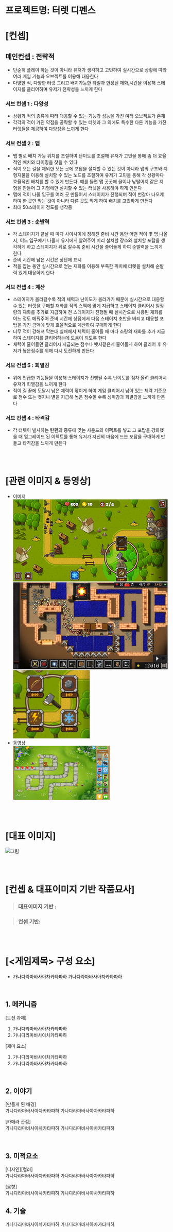 # 프로젝트명: 터렛 디펜스  

# [컨셉]  

## 메인컨셉 : 전략적  

- 단순히 플레이 하는 것이 아니라 유저가 생각하고 고민하여 실시간으로 상황에 따라 여러 게임 기능과 오브젝트를 이용해 대응한다  
- 다양한 적, 다양한 터렛 그리고 배치가능한 타일과 한정된 재화,시간을 이용해 스테이지를 클리어하며 유저가 전략성을 느끼게 한다  

### 서브 컨셉 1 : 다양성  

- 상황과 적의 종류에 따라 대응할 수 있는 기능과 성능을 가진 여러 오브젝트가 존재  
- 각각의 적이 가진 약점을 공략할 수 있는 터렛과 그 외에도 특수한 다른 기능을 가진 터렛들을 제공하여 다양성을 느끼게 한다  

### 서브 컨셉 2 : 맵  

- 맵 별로 배치 가능 위치를 조절하여 난이도를 조절해 유저가 고민을 통해 좀 더 효율적인 배치와 타이밍을 찾을 수 있다  
- 적이 오는 길을 제외한 모든 곳에 포탑을 설치할 수 있는 것이 아니라 맵의 구조와 지형지물을 이용해 설치할 수 있는 노드를 조절하여 유저가 고민을 통해 각 상황마다 효율적인 배치를 할 수 있게 만든다. 예를 들면 맵 곳곳에 물이나 낭떨어지 같은 지형을 만들어 그 지형에만 설치할 수 있는 터렛을 사용해야 하게 만든다  
- 맵에 적이 나올 입구를 여러 곳 만들어서 스테이지가 진행되며 적이 번갈아 나오게 하여 한 곳만 막는 것이 아니라 다른 곳도 막게 하여 배치를 고민하게 만든다  
- 최대 50스테이지 정도를 생각중 

### 서브 컨셉 3 : 순발력  

- 각 스테이지가 끝날 때 마다 사이사이에 정해진 준비 시간 동안 어떤 적이 몇 명 나올지, 어느 입구에서 나올지 유저에게 알려주어 미리 설치할 장소와 설치할 포탑을 생각하게 하고 스테이지가 뒤로 갈수록 준비 시간을 줄어들게 하여 순발력을 느끼게 한다  
- 준비 시간에 남은 시간은 상단에 표시  
- 적을 잡는 동안 실시간으로 얻는 재화를 이용해 부족한 위치에 터렛을 설치해 순발력 있게 대응하게 한다  

### 서브 컨셉 4 : 계산  

- 스테이지가 올라갈수록 적의 체력과 난이도가 올라가기 때문에 실시간으로 대응할 수 있는 터렛을 구매할 재화를 적의 스펙에 맞게 지급하고 스테이지 클리어시 일정량의 재화를 추가로 지급하여 전 스테이지가 진행될 때 실시간으로 사용된 재화를 어느 정도 메꿔주어 준비 시간에 상점에서 다음 스테이지 초반을 버티고 대응할 포탑을 가진 금액에 맞게 효율적으로 계산하여 구매하게 한다  
- 너무 적이 강해져 막는대 실패해서 체력이 줄어들 때 마다 소량의 재화를 추가 지급하여 스테이지를 클리어하는데 도움이 되도록 한다  
- 체력이 줄어들면 클리어시 지급되는 점수나 뱃지같은게 줄어들게 하여 클리어 후 유저가 높은점수를 위해 다시 도전하게 만든다  

### 서브 컨셉 5 : 희열감  

- 위에 언급한 기능들을 이용해 스테이지가 진행될 수록 난이도를 점차 올려 클리어시 유저가 희열감을 느끼게 한다  
- 적이 길 끝에 도달시 남은 체력이 깎이게 하여 게임 클리어시 남아 있는 체력 기준으로 점수 또는 뱃지나 별을 지급해 높은 점수일 수록 성취감과 희열감을 느끼게 만든다  

### 서브 컨셉 4 : 타격감  

- 각 터렛이 발사하는 탄환의 종류에 맞는 사운드와 이펙트를 넣고 그 포탑을 강화했을 때 업그레이드 된 이펙트를 통해 유저가 자신의 마음에 드는 포탑을 구매하게 만들고 타격감을 느끼게 만든다  

<br><br>

# [관련 이미지 & 동영상]

- 이미지  
  <img src="./img/map1.jpg">  
  <img src="./img/map2.jpg">  
  <img src="./img/reinforcement.jpg">  
- 동영상  
  [![](./img/map3.jpg)](https://www.youtube.com/watch?v=n72JYDLRSZI)

<br><br>

# [대표 이미지]

![그림](./img/그림.png)

<br><br>

# [컨셉 & 대표이미지 기반 작품묘사]

> ### 대표이미지 기반 :

> ### 컨셉 기반:

<br><br>

# [<게임제목> 구성 요소]

- 가나다라마바사아차카타파하 가나다라마바사아차카타파하

<br>

## 1. 메커니즘

[도전 과제]

1. 가나다라마바사아차카타파하
2. 가나다라마바사아차카타파하

[재미 요소]

1. 가나다라마바사아차카타파하
2. 가나다라마바사아차카타파하

<br>

## 2. 이야기

[만들게 된 배경]  
가나다라마바사아차카타파하 가나다라마바사아차카타파하

[카메라 관점]  
가나다라마바사아차카타파하 가나다라마바사아차카타파하

<br>

## 3. 미적요소

[디자인][컬러]  
가나다라마바사아차카타파하 가나다라마바사아차카타파하

[음향]  
가나다라마바사아차카타파하 가나다라마바사아차카타파하
<br>

## 4. 기술

가나다라마바사아차카타파하 가나다라마바사아차카타파하
